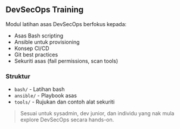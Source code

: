 ## DevSecOps Training

Modul latihan asas DevSecOps berfokus kepada:

- Asas Bash scripting
- Ansible untuk provisioning
- Konsep CI/CD
- Git best practices
- Sekuriti asas (fail permissions, scan tools)

### Struktur

- `bash/` - Latihan bash
- `ansible/` - Playbook asas
- `tools/` - Rujukan dan contoh alat sekuriti

> Sesuai untuk sysadmin, dev junior, dan individu yang nak mula explore DevSecOps secara hands-on.
